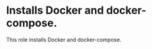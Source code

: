 Installs Docker and docker-compose. 
============================================================

This role installs Docker and docker-compose.

